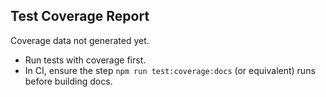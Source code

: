 ## Test Coverage Report

Coverage data not generated yet.

- Run tests with coverage first.
- In CI, ensure the step `npm run test:coverage:docs` (or equivalent) runs before building docs.

